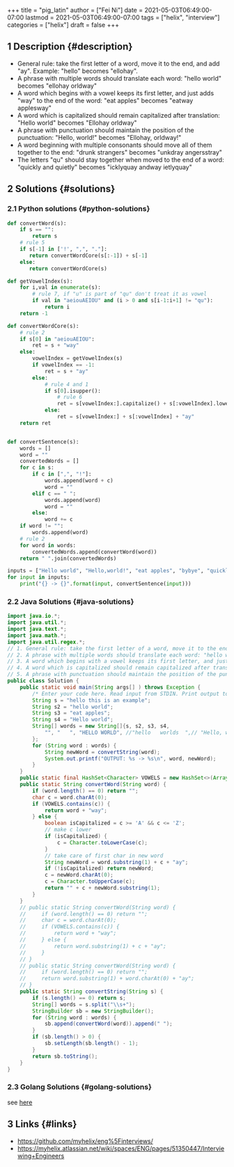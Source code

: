 +++
title = "pig_latin"
author = ["Fei Ni"]
date = 2021-05-03T06:49:00-07:00
lastmod = 2021-05-03T06:49:00-07:00
tags = ["helix", "interview"]
categories = ["helix"]
draft = false
+++

## <span class="section-num">1</span> Description {#description}

-   General rule: take the first letter of a word, move it to the end, and add "ay". Example: "hello" becomes "ellohay".
-   A phrase with multiple words should translate each word: "hello world" becomes "ellohay orldway"
-   A word which begins with a vowel keeps its first letter, and just adds "way" to the end of the word: "eat apples" becomes "eatway applesway"
-   A word which is capitalized should remain capitalized after translation: "Hello world" becomes "Ellohay orldway"
-   A phrase with punctuation should maintain the position of the punctuation: "Hello, world!" becomes "Ellohay, orldway!"
-   A word beginning with multiple consonants should move all of them together to the end: "drunk strangers" becomes "unkdray angersstray"
-   The letters "qu" should stay together when moved to the end of a word: "quickly and quietly" becomes "icklyquay andway ietlyquay"


## <span class="section-num">2</span> Solutions {#solutions}


### <span class="section-num">2.1</span> Python solutions {#python-solutions}

```python
def convertWord(s):
    if s == "":
        return s
    # rule 5
    if s[-1] in ['!', ",", "."]:
       return convertWordCore(s[:-1]) + s[-1]
    else:
       return convertWordCore(s)

def getVowelIndex(s):
    for i,val in enumerate(s):
        # rule 7, if "u" is part of "qu" don't treat it as vowel
        if val in "aeiouAEIOU" and (i > 0 and s[i-1:i+1] != "qu"):
            return i
    return -1

def convertWordCore(s):
    # rule 2
    if s[0] in "aeiouAEIOU":
        ret = s + "way"
    else:
        vowelIndex = getVowelIndex(s)
        if vowelIndex == -1:
            ret = s + "ay"
        else:
            # rule 4 and 1
            if s[0].isupper():
                # rule 6
                ret = s[vowelIndex:].capitalize() + s[:vowelIndex].lower() + "ay"
            else:
                ret = s[vowelIndex:] + s[:vowelIndex] + "ay"
    return ret


def convertSentence(s):
    words = []
    word = ""
    convertedWords = []
    for c in s:
        if c in [",", "!"]:
            words.append(word + c)
            word = ""
        elif c == " ":
            words.append(word)
            word = ""
        else:
            word += c
    if word != "":
        words.append(word)
    # rule 2
    for word in words:
        convertedWords.append(convertWord(word))
    return " ".join(convertedWords)

inputs = ["Hello world", "Hello,world!", "eat apples", "bybye", "quickly and quietly", "ququi"]
for input in inputs:
    print("{} -> {}".format(input, convertSentence(input)))


```


### <span class="section-num">2.2</span> Java Solutions {#java-solutions}

```java
import java.io.*;
import java.util.*;
import java.text.*;
import java.math.*;
import java.util.regex.*;
// 1. General rule: take the first letter of a word, move it to the end, and add "ay". Example: "hello" becomes "ellohay".
// 2. A phrase with multiple words should translate each word: "hello world" becomes "ellohay orldway"
// 3. A word which begins with a vowel keeps its first letter, and just adds "way" to the end of the word: "eat apples" becomes "eatway applesway"
// 4. A word which is capitalized should remain capitalized after translation: "Hello world" becomes "Ellohay orldway"
// 5. A phrase with punctuation should maintain the position of the punctuation: "Hello, world!" becomes "Ellohay, orldway!"
public class Solution {
    public static void main(String args[] ) throws Exception {
        /* Enter your code here. Read input from STDIN. Print output to STDOUT */
        String s = "hello this is an example";
        String s2 = "hello world";
        String s3 = "eat apples";
        String s4 = "Hello world";
        String[] words = new String[]{s, s2, s3, s4,
            "", "   ", "HELLO WORLD", //"hello   worlds  ",// "Hello, world!",
        };
        for (String word : words) {
            String newWord = convertString(word);
            System.out.printf("OUTPUT: %s -> %s\n", word, newWord);
        }
    }
    public static final HashSet<Character> VOWELS = new HashSet<>(Arrays.asList('a', 'e', 'i', 'o', 'u', 'A', 'E', 'I', 'O', 'U'));
    public static String convertWord(String word) {
        if (word.length() == 0) return "";
        char c = word.charAt(0);
        if (VOWELS.contains(c)) {
            return word + "way";
        } else {
            boolean isCapitalized = c >= 'A' && c <= 'Z';
            // make c lower
            if (isCapitalized) {
                c = Character.toLowerCase(c);
            }
            // take care of first char in new word
            String newWord = word.substring(1) + c + "ay";
            if (!isCapitalized) return newWord;
            c = newWord.charAt(0);
            c = Character.toUpperCase(c);
            return "" + c + newWord.substring(1);
        }
    }
    // public static String convertWord(String word) {
    //     if (word.length() == 0) return "";
    //     char c = word.charAt(0);
    //     if (VOWELS.contains(c)) {
    //         return word + "way";
    //     } else {
    //         return word.substring(1) + c + "ay";
    //     }
    // }
    // public static String convertWord(String word) {
    //     if (word.length() == 0) return "";
    //     return word.substring(1) + word.charAt(0) + "ay";
    // }
    public static String convertString(String s) {
        if (s.length() == 0) return s;
        String[] words = s.split("\\s+");
        StringBuilder sb = new StringBuilder();
        for (String word : words) {
            sb.append(convertWord(word)).append(" ");
        }
        if (sb.length() > 0) {
            sb.setLength(sb.length() - 1);
        }
        return sb.toString();
    }
}
```


### <span class="section-num">2.3</span> Golang Solutions {#golang-solutions}

see [here](https://play.golang.org/p/Pb0t927buwM)


## <span class="section-num">3</span> Links {#links}

-   <https://github.com/myhelix/eng%5Finterviews/>
-   <https://myhelix.atlassian.net/wiki/spaces/ENG/pages/51350447/Interviewing+Engineers>
